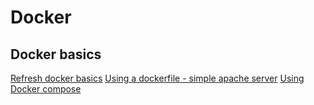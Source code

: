 # Docker


## Docker basics
[Refresh docker basics](samples/basics/refresh_docker.md)
[Using a dockerfile - simple apache server](samples/demo/readme.md)
[Using Docker compose](samples/multiplecontainers/readme.md)
